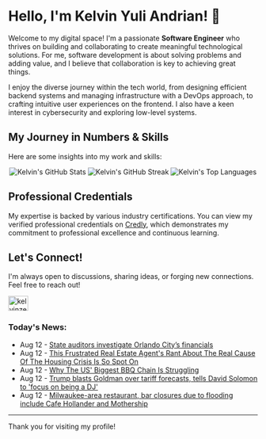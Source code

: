 # Hello, I'm Kelvin Yuli Andrian! 👋

Welcome to my digital space! I'm a passionate **Software Engineer** who thrives on building and collaborating to create meaningful technological solutions. For me, software development is about solving problems and adding value, and I believe that collaboration is key to achieving great things.

I enjoy the diverse journey within the tech world, from designing efficient backend systems and managing infrastructure with a DevOps approach, to crafting intuitive user experiences on the frontend. I also have a keen interest in cybersecurity and exploring low-level systems.

## My Journey in Numbers & Skills

Here are some insights into my work and skills:

<p align="center">
  <img src="https://github-readme-stats.vercel.app/api?username=kelvinzer0&show_icons=true&theme=radical" alt="Kelvin's GitHub Stats" />
  <img src="https://github-readme-streak-stats.herokuapp.com/?user=kelvinzer0&theme=radical" alt="Kelvin's GitHub Streak" />
  <img src="https://github-readme-stats.vercel.app/api/top-langs/?username=kelvinzer0&layout=compact&theme=radical" alt="Kelvin's Top Languages" />
</p>

## Professional Credentials

My expertise is backed by various industry certifications. You can view my verified professional credentials on [Credly](https://www.credly.com/users/kelvin-yuli-andrian/badges), which demonstrates my commitment to professional excellence and continuous learning.

## Let's Connect!

I'm always open to discussions, sharing ideas, or forging new connections. Feel free to reach out!

<p align="left">
    <a href="https://linkedin.com/in/kelvinzero" target="blank"><img align="center" src="https://cdn.jsdelivr.net/npm/simple-icons@3.0.1/icons/linkedin.svg" alt="kelvinzero" height="30" width="40" /></a>
</p>

### Today's News:

<!-- feed start -->
- Aug 12 - [State auditors investigate Orlando City’s financials](https://www.yahoo.com/news/articles/state-auditors-investigate-orlando-city-170659641.html)
- Aug 12 - [This Frustrated Real Estate Agent's Rant About The Real Cause Of The Housing Crisis Is So Spot On](https://www.yahoo.com/lifestyle/articles/frustrated-real-estate-agents-rant-162947204.html)
- Aug 12 - [Why The US' Biggest BBQ Chain Is Struggling](https://www.yahoo.com/news/articles/why-us-biggest-bbq-chain-160300936.html)
- Aug 12 - [Trump blasts Goldman over tariff forecasts, tells David Solomon to 'focus on being a DJ'](https://finance.yahoo.com/news/trump-blasts-goldman-over-tariff-forecasts-tells-david-solomon-to-focus-on-being-a-dj-152952355.html)
- Aug 12 - [Milwaukee-area restaurant, bar closures due to flooding include Cafe Hollander and Mothership](https://www.yahoo.com/entertainment/articles/milwaukee-area-restaurant-bar-closures-145509640.html)
<!-- feed end -->

---

Thank you for visiting my profile!